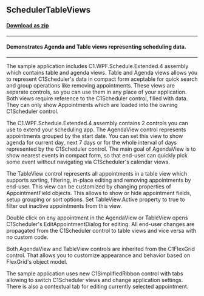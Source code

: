 ## SchedulerTableViews 
#### [Download as zip](https://grapecity.github.io/DownGit/#/home?url=https://github.com/GrapeCity/ComponentOne-WPF-Samples/tree/master/NET_4.6.2/C1.WPF.Schedule/CS/SchedulerTableViews)
____
#### Demonstrates Agenda and Table views representing scheduling data.
____
The sample application includes C1.WPF.Schedule.Extended.4 assembly which contains table and agenda views. 
Table and Agenda views allows you to represent C1Scheduler's data in compact form aceptable for quick search and group operations like removing appointments.
These views are separate controls, so you can use them in any place of your application.
Both views require reference to the C1Scheduler control, filled with data. 
They can only show Appointments which are loaded into the owning C1Scheduler control.

The C1.WPF.Schedule.Extended.4 assembly contains 2 controls you can use to extend your scheduling app. 
The AgendaView control represents appointments grouped by the start date. 
You can set this view to show agenda for current day, next 7 days or for the whole interval of days represented by the C1Scheduler control.
The main goal of AgendaView is to show nearest events in compact form, so that end-user can quickly pick some event without navigating via C1Scheduler's calendar views.

The TableView control represents all appointments in a table view which supports sorting, filtering, in-place editing and removing appointments by end-user.
This view can be customized by changing properties of AppointmentField objects. This allows to show or hide appointment fields, setup grouping or sort options.
Set TableView.Active property to true to filter out inactive appointments from this view.

Double click on eny appointment in the AgendaView or TableView opens C1Scheduler's EditAppointmentDialog for editing. 
All end-user changes are propagated from the C1Scheduler control to table views and vice versa with no custom code.

Both AgendaView and TableView controls are inherited from the C1FlexGrid control. 
That allows you to customize appearance and behavior based on FlexGrid's object model.

The sample application uses new C1SimplifiedRibbon control with tabs allowing to switch C1Scheduler views and change application settings. 
There is also a contextual tab for editing currently selected appointment.






